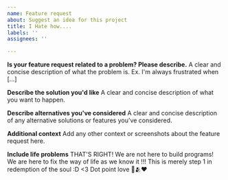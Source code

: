 ```yaml
---
name: Feature request
about: Suggest an idea for this project
title: I Hate how....
labels: ''
assignees: ''

---
```


**Is your feature request related to a problem? Please describe.**
A clear and concise description of what the problem is. Ex. I'm always frustrated when [...]

**Describe the solution you'd like**
A clear and concise description of what you want to happen.

**Describe alternatives you've considered**
A clear and concise description of any alternative solutions or features you've considered.

**Additional context**
Add any other context or screenshots about the feature request here.

**Include life problems**
THAT'S RIGHT! We are not here to build programs! We are here to fix the way of life as we know it !!!
This is merely step 1 in redemption of the soul :D <3 
Dot point love 🌈🫂❤️
